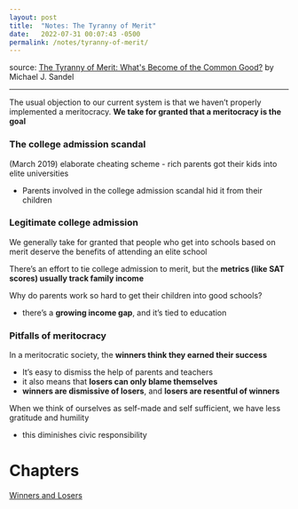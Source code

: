 ```yaml
---
layout: post
title:  "Notes: The Tyranny of Merit"
date:   2022-07-31 00:07:43 -0500
permalink: /notes/tyranny-of-merit/
---
```


source: [The Tyranny of Merit: What's Become of the Common Good?](https://www.amazon.com/Tyranny-Merit-Whats-Become-Common/dp/0374289980) by Michael J. Sandel

---

The usual objection to our current system is that we haven’t properly implemented a meritocracy. **We take for granted that a meritocracy is the goal**

### The college admission scandal

(March 2019) elaborate cheating scheme - rich parents got their kids into elite universities

- Parents involved in the college admission scandal hid it from their children

### Legitimate college admission

We generally take for granted that people who get into schools based on merit deserve the benefits of attending an elite school

There’s an effort to tie college admission to merit, but the **metrics (like SAT scores) usually track family income**

Why do parents work so hard to get their children into good schools?

- there’s a **growing income gap**, and it’s tied to education

### Pitfalls of meritocracy

In a meritocratic society, the **winners think they earned their success**

- It’s easy to dismiss the help of parents and teachers
- it also means that **losers can only blame themselves**
- **winners are dismissive of losers**, and **losers are resentful of winners**

When we think of ourselves as self-made and self sufficient, we have less gratitude and humility

- this diminishes civic responsibility

# Chapters
[Winners and Losers](ch-1)